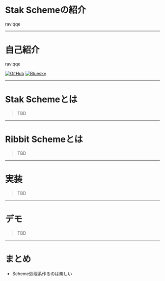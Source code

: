 # Stak Schemeの紹介

raviqqe

---

# 自己紹介

raviqqe

[![GitHub](https://img.shields.io/badge/github-raviqqe-red.svg?style=flat-square)](https://github.com/raviqqe)
[![Bluesky](https://img.shields.io/badge/bluesky-raviqqe-blue.svg?style=flat-square)](https://bsky.app/profile/raviqqe.bsky.social)

---

# Stak Schemeとは

> TBD

---

# Ribbit Schemeとは

> TBD

---

# 実装

> TBD

---

# デモ

> TBD

---

# まとめ

- Scheme処理系作るのは楽しい
